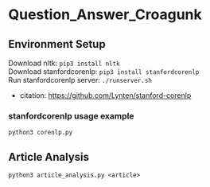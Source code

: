 # Question_Answer_Croagunk

## Environment Setup
Download nltk:
`pip3 install nltk`    
Download stanfordcorenlp:
`pip3 install stanfordcorenlp`    
Run stanfordcorenlp server:
`./runserver.sh`      
- citation: https://github.com/Lynten/stanford-corenlp

### stanfordcorenlp usage example
`python3 corenlp.py`

## Article Analysis
`python3 article_analysis.py <article>`

